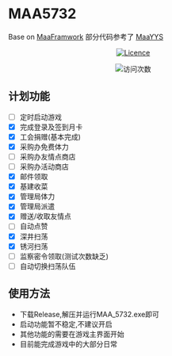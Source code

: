 # MAA5732

Base on [MaaFramwork](https://github.com/MaaXYZ/MaaFramework)
部分代码参考了 [MaaYYS](https://github.com/TanyaShue/MaaYYs)
<!-- markdownlint-disable MD033 MD041 -->
<div align="center">
<a href="https://github.com/YUASDS/Maa5732/blob/main/LICENSE"><img src="https://img.shields.io/github/license/YUASDS/Maa5732" alt="Licence" /></a>
<p align="center">
<img src="https://count.getloli.com/get/@YUASDS-Maa5732?theme=rule34" alt="访问次数" /></p></div>

## 计划功能

- [ ] 定时启动游戏
- [x] 完成登录及签到月卡
- [x] 工会捐赠(基本完成)
- [x] 采购办免费体力
- [ ] 采购办友情点商店
- [ ] 采购办活动商店
- [x] 邮件领取
- [x] 基建收菜
- [x] 管理局体力
- [x] 管理局派遣
- [x] 赠送/收取友情点
- [ ] 自动点赞
- [x] 深井扫荡
- [x] 锈河扫荡
- [ ] 监察密令领取(测试次数缺乏)
- [ ] 自动切换扫荡队伍

## 使用方法

- 下载Release,解压并运行MAA_5732.exe即可
- 启动功能暂不稳定,不建议开启
- 其他功能的需要在游戏主界面开始
- 目前能完成游戏中的大部分日常
